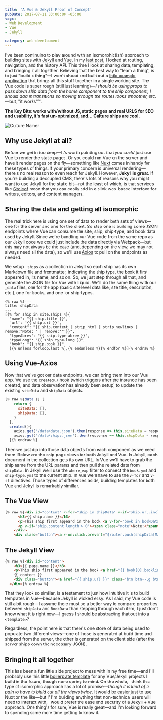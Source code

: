 ```yaml
---
title: 'A Vue & Jekyll Proof of Concept'
pubDate: 2017-07-11 03:00:00 -05:00
tags:
- Web Development
- Vue
- Jekyll

category: web-development
---
```


I've been continuing to play around with an isomorphic(ish) approach to building sites with [Jekyll](https://jekyllrb.com) and [Vue](https://vuejs.org). In my [last post](vue-routing-with-jekyll), I looked at routing, navigation, and the history API. This time I look at sharing data, templating, and bringing it all together. Believing that the best way to "learn a thing", is to just "build a thing"—I wen't ahead and built out a [little example application](https://culture-namer.surge.sh) that brings all this stuff together in a single working site. The Vue code is super rough (still just learning)—*I should be using props to pass down ship data from the home component to the ship component, I should add in transitions so moving through the routes looks smoother, etc.*—but, "it works"™. 

**The Key Bits: works with/without JS, static pages and real URLS for SEO and usability, it's fast un-optimized, and... Culture ships are cool.**

![Culture Namer](/images/namer.gif)

## Why use Jekyll at all?

Before we get in too deep—It's worth pointing out that you *could* just use Vue to render the static pages. Or you could run Vue on the server and have it render pages on the fly—something like [Nuxt](https://nuxtjs.org) comes in handy for these types of things. If your primary concern is universal rendering—there's no real reason to even reach for Jekyll. However, **Jekyll is great**. If you're building a decoupled CMS, there's lots of reasons why you might want to use Jekyll for the static bit—not the least of which, is that services like [Siteleaf](https://www.siteleaf.com) mean that you can easily add in a slick web-based interface for writers, editors, and content managers.

## Sharing the data and getting all isomorphic

The real trick here is using one set of data to render both sets of views—one for the server and one for the client. So step one is building some JSON endpoints where Vue can consume the site, ship, ship-type, and book data used by Jekyll. Since we're bundling our Vue code from the same repo as our Jekyll code we could just include the data directly via Webpack—but this may not always be the case (and, depending on the view, we may not always need all the data), so we'll use [Axios](https://github.com/mzabriskie/axios) to pull on the endpoints as needed.

We setup `_ships` as a collection in Jekyll so each ship has its own Markdown file and frontmatter, indicating the ship type, the book it first appeared in, its name, and so on. So, we just step through all that, and generate the JSON file for Vue with Liquid. We'll do the same thing with our `_data` files, one for the app (basic site level data like, site title, description, etc.), one for books, and one for ship-types.

```liquid
{% raw %}---
title: shipData
---
[{% for ship in site.ships %}{
  "name": "{{ ship.title }}",
  "url": "{{ ship.url }}",
  "content": "{{ ship.content | strip_html | strip_newlines | remove:"Note: " | remove:'"'}}",
  "typeAbrev": "{{ ship.type-abrev }}",
  "typeLong": "{{ ship.type-long }}",
  "book": "{{ ship.book }}"
  }{% unless forloop.last %},{% endunless %}{% endfor %}]{% endraw %}
```

## Using Vue-Axios

Now that we've got our data endpoints, we can bring them into our Vue app. We use the `created()` hook (which triggers after the instance has been created, and data observation has already been setup) to update the existing `siteData` and `shipData` objects.

```javascript
{% raw %}data () {
    return {
      siteData: [],
      shipData: [],
    }
  },
  created(){
    axios.get('/data/data.json').then(response => this.siteData = response.data);
    axios.get('/data/ships.json').then(response => this.shipData = response.data);
  }{% endraw %}
```

Then we just dip into those data objects from each component as we need them. Below are the ship page views for both Jekyll and Vue. In Jekyll, each document in the collection gets its own URL. In Vue we'll have to grab the ship name from the URL params and then pull the related data from `shipData`. In Jekyll we'll use the `where_exp` filter to connect the `book.yml` and `ship-type.yml` to the current ship. In Vue we'll have to use the `v-for` and `v-if` directives. Those types of differences aside, building templates for both Vue and Jekyll is remarkably simillar.

## The Vue View

```html
{% raw %}<div id="content" v-for="ship in shipData" v-if="ship.url.includes($route.params.name)">
      <h3>{{ ship.name }}</h3>
      <p>This ship first appeard in the book <a v-for="book in bookData" v-if="ship.book === book.name" v-bind:href="book.url">{{ ship.book }}</a>—the ship is a <strong>{{ ship.typeLong }} ({{ ship.typeAbrev }})</strong>. <span v-for="type in shipTypeData" v-if="ship.typeAbrev === type.type">{{ type.description }}</span></p>
      <p v-if="ship.content.length > 0"><span class="note">Note:</span> {{ ship.content }}</p>
    </div>
    <div class="button"><a v-on:click.prevent="$router.push(shipData[Math.floor(Math.random() * shipData.length)].url)" class="btn btn--lg btn--green">Pick a Random Ship</a></div>{% endraw %}
```

## The Jekyll View

```html
{% raw %}<div id="content">
    <h3>{{ page.name }}</h3>
    <p>This ship first appeared in the book <a href="{{ book[0].booklink }}">{{ page.book }}</a>—the ship is a <strong>{{ page.type-long }} ({{ page.type-abrev }})</strong>. {{ type[0].description }}</p>
    {{ content }}
    <div class="button"><a href="{{ ship.url }}" class="btn btn--lg btn--green">Pick a Random Ship</a></div> 
  </div>{% endraw %}
```

That they look so simillar, is a testament to just how intuitive it is to build templates in Vue—because Jekyll is wicked easy. As I said, my Vue code is still a bit rough—I assume there must be a better way to compare properties between `shipData` and `BookData` than stepping through each item, I just don't know what it is right now—I guess I should be abstracting that out into a `<template>`? 

Regardless, the point here is that there's one store of data being used to populate two different views—one of those is generated at build time and shipped from the server, the other is generated on the client side (after the server ships down the necessary JSON).

## Bringing it all together

This has been a fun little side project to mess with in my free time—and I'll probably use this little [boilerplate template](https://github.com/BryanSchuetz/vue-jekyll) for any Vue/Jekyll projects I build in the future, though none spring to mind. On the whole, I think this type of isomorphic approach has a lot of promise—*though it is kind of a pain to have to biuld out all the views twice*. It would be easier just to use Nuxt or the like—but if I'm building anything that non-technical users will need to interact with, I would prefer the ease and security of a Jekyll + Vue approach. One thing's for sure, Vue is really great—and I'm looking forward to spending some more time getting to know it.
